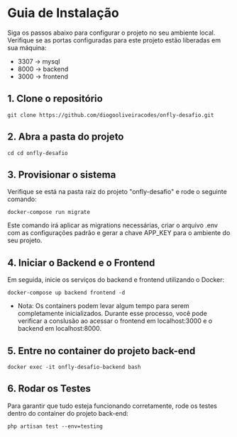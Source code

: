 # Guia de Instalação
Siga os passos abaixo para configurar o projeto no seu ambiente local.
Verifique se as portas configuradas para este projeto estão liberadas em sua máquina:
- 3307 -> mysql
- 8000 -> backend
- 3000 -> frontend

## 1. Clone o repositório

```
git clone https://github.com/diogooliveiracodes/onfly-desafio.git
```

## 2. Abra a pasta do projeto

```
cd cd onfly-desafio
```

## 3. Provisionar o sistema
Verifique se está na pasta raiz do projeto "onfly-desafio" e rode o seguinte comando:

```
docker-compose run migrate
```

Este comando irá aplicar as migrations necessárias, criar o arquivo .env com as configurações padrão e gerar a chave APP_KEY para o ambiente do seu projeto.

## 4. Iniciar o Backend e o Frontend

Em seguida, inicie os serviços do backend e frontend utilizando o Docker:

```
docker-compose up backend frontend -d
```
- Nota: Os containers podem levar algum tempo para serem completamente inicializados. Durante esse processo, você pode verificar a conslusão ao acessar o frontend em localhost:3000 e o backend em localhost:8000. <br>


## 5. Entre no container do projeto back-end
```
docker exec -it onfly-desafio-backend bash
```

## 6. Rodar os Testes

Para garantir que tudo esteja funcionando corretamente, rode os testes dentro do container do projeto back-end:

```
php artisan test --env=testing
```